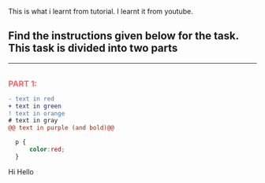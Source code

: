 This is what i learnt from tutorial.
I learnt it from youtube.

## Find the instructions given below for the task. This task is divided into two parts
<hr>
<br>
<b><span style="color: #FF6363; font-size: 1rem;">PART 1:</b>

  
```diff
- text in red
+ text in green
! text in orange
# text in gray
@@ text in purple (and bold)@@
```  

```css
  p {
      color:red;
  }
  ```
  
  <p>Hi Hello</p>
